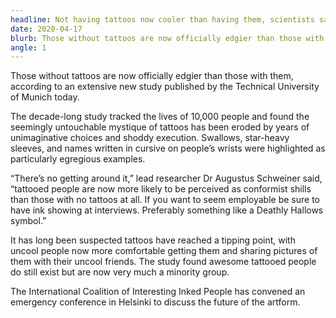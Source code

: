 ```yaml
---
headline: Not having tattoos now cooler than having them, scientists say
date: 2020-04-17
blurb: Those without tattoos are now officially edgier than those with them, according to an extensive new study published by the Technical University of Munich today.
angle: 1
---
```


Those without tattoos are now officially edgier than those with them, according to an extensive new study published by the Technical University of Munich today.

The decade-long study tracked the lives of 10,000 people and found the seemingly untouchable mystique of tattoos has been eroded by years of unimaginative choices and shoddy execution. Swallows, star-heavy sleeves, and names written in cursive on people’s wrists were highlighted as particularly egregious examples.

“There’s no getting around it,” lead researcher Dr Augustus Schweiner said, “tattooed people are now more likely to be perceived as conformist shills than those with no tattoos at all. If you want to seem employable be sure to have ink showing at interviews. Preferably something like a Deathly Hallows symbol.”

It has long been suspected tattoos have reached a tipping point, with uncool people now more comfortable getting them and sharing pictures of them with their uncool friends. The study found awesome tattooed people do still exist but are now very much a minority group.

The International Coalition of Interesting Inked People has convened an emergency conference in Helsinki to discuss the future of the artform.
